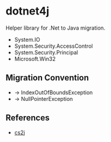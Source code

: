 # dotnet4j

Helper library for .Net to Java migration.

 * System.IO
 * System.Security.AccessControl
 * System.Security.Principal
 * Microsoft.Win32

## Migration Convention

 * -> IndexOutOfBoundsException
 * -> NullPointerException

## References

 * [cs2j]()